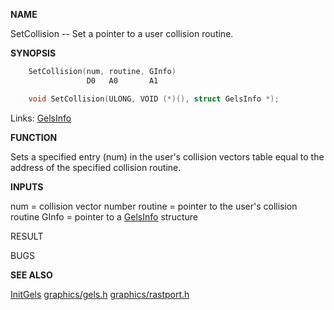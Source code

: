 
**NAME**

SetCollision -- Set a pointer to a user collision routine.

**SYNOPSIS**

```c
    SetCollision(num, routine, GInfo)
                 D0   A0       A1

    void SetCollision(ULONG, VOID (*)(), struct GelsInfo *);

```
Links: [GelsInfo](_00AF) 

**FUNCTION**

Sets a specified entry (num) in the user's collision vectors table
equal to the address of the specified collision routine.

**INPUTS**

num     = collision vector number
routine = pointer to the user's collision routine
GInfo   = pointer to a [GelsInfo](_00AF) structure

RESULT

BUGS

**SEE ALSO**

[InitGels](InitGels)  [graphics/gels.h](_00C3)  [graphics/rastport.h](_00AF)
